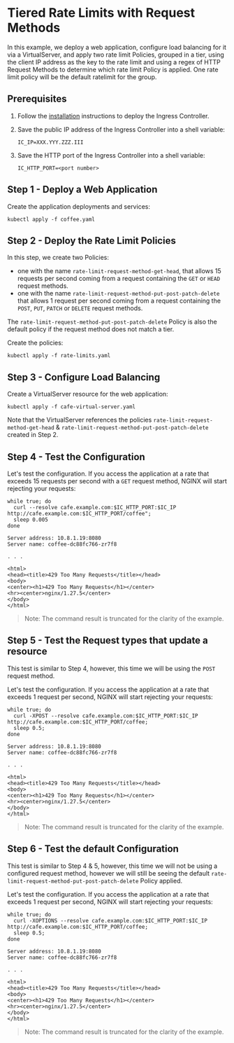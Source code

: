 # Tiered Rate Limits with Request Methods

In this example, we deploy a web application, configure load balancing for it via a VirtualServer, and apply two rate
limit Policies, grouped in a tier, using the client IP address as the key to the rate limit and using a regex of HTTP Request Methods to determine which rate limit Policy is applied.  One rate limit policy will be the default ratelimit for the group.

## Prerequisites

1. Follow the [installation](https://docs.nginx.com/nginx-ingress-controller/installation/installation-with-manifests/)
   instructions to deploy the Ingress Controller.
1. Save the public IP address of the Ingress Controller into a shell variable:

    ```console
    IC_IP=XXX.YYY.ZZZ.III
    ```

1. Save the HTTP port of the Ingress Controller into a shell variable:

    ```console
    IC_HTTP_PORT=<port number>
    ```

## Step 1 - Deploy a Web Application

Create the application deployments and services:

```console
kubectl apply -f coffee.yaml
```

## Step 2 - Deploy the Rate Limit Policies

In this step, we create two Policies:

- one with the name `rate-limit-request-method-get-head`, that allows 15 requests per second coming from a request containing the `GET` or `HEAD` request methods.
- one with the name `rate-limit-request-method-put-post-patch-delete` that allows 1 request per second coming from a request containing the `POST`, `PUT`, `PATCH` or `DELETE` request methods.

The `rate-limit-request-method-put-post-patch-delete` Policy is also the default policy if the request method does not match a tier.

Create the policies:

```console
kubectl apply -f rate-limits.yaml
```

## Step 3 - Configure Load Balancing

Create a VirtualServer resource for the web application:

```console
kubectl apply -f cafe-virtual-server.yaml
```

Note that the VirtualServer references the policies `rate-limit-request-method-get-head` & `rate-limit-request-method-put-post-patch-delete` created in Step 2.

## Step 4 - Test the Configuration

Let's test the configuration.  If you access the application at a rate that exceeds 15 requests per second with a `GET` request method, NGINX will
start rejecting your requests:

```console
while true; do
  curl --resolve cafe.example.com:$IC_HTTP_PORT:$IC_IP http://cafe.example.com:$IC_HTTP_PORT/coffee";
  sleep 0.005
done
```

```text
Server address: 10.8.1.19:8080
Server name: coffee-dc88fc766-zr7f8

. . .

<html>
<head><title>429 Too Many Requests</title></head>
<body>
<center><h1>429 Too Many Requests</h1></center>
<hr><center>nginx/1.27.5</center>
</body>
</html>
```

> Note: The command result is truncated for the clarity of the example.

## Step 5 - Test the Request types that update a resource

This test is similar to Step 4, however, this time we will be using the `POST` request method.

Let's test the configuration.  If you access the application at a rate that exceeds 1 request per second, NGINX will
start rejecting your requests:

```console
while true; do 
  curl -XPOST --resolve cafe.example.com:$IC_HTTP_PORT:$IC_IP http://cafe.example.com:$IC_HTTP_PORT/coffee; 
  sleep 0.5;
done
```

```text
Server address: 10.8.1.19:8080
Server name: coffee-dc88fc766-zr7f8

. . .

<html>
<head><title>429 Too Many Requests</title></head>
<body>
<center><h1>429 Too Many Requests</h1></center>
<hr><center>nginx/1.27.5</center>
</body>
</html>
```

> Note: The command result is truncated for the clarity of the example.

## Step 6 - Test the default Configuration

This test is similar to Step 4 & 5, however, this time we will not be using a configured request method, however we
will still be seeing the default `rate-limit-request-method-put-post-patch-delete` Policy applied.

Let's test the configuration.  If you access the application at a rate that exceeds 1 request per second, NGINX will
start rejecting your requests:

```console
while true; do 
  curl -XOPTIONS --resolve cafe.example.com:$IC_HTTP_PORT:$IC_IP http://cafe.example.com:$IC_HTTP_PORT/coffee; 
  sleep 0.5;
done
```

```text
Server address: 10.8.1.19:8080
Server name: coffee-dc88fc766-zr7f8

. . .

<html>
<head><title>429 Too Many Requests</title></head>
<body>
<center><h1>429 Too Many Requests</h1></center>
<hr><center>nginx/1.27.5</center>
</body>
</html>
```

> Note: The command result is truncated for the clarity of the example.
